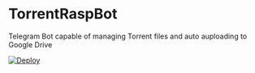 # TorrentRaspBot
Telegram Bot capable of managing Torrent files and auto auploading to Google Drive

[![Deploy](https://www.herokucdn.com/deploy/button.svg)](https://heroku.com/deploy?template=https://github.com/telegrambotdev/TorrentRaspBot/tree/master)
